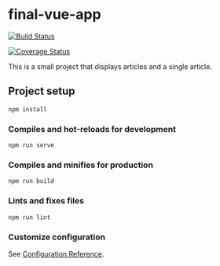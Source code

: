 # final-vue-app

[![Build Status](https://travis-ci.com/KicaRonaldOkello/Author-s-Haven-Vue.svg?branch=develop)](https://travis-ci.com/KicaRonaldOkello/Author-s-Haven-Vue)

[![Coverage Status](https://coveralls.io/repos/github/KicaRonaldOkello/Author-s-Haven-Vue/badge.svg?branch=develop)](https://coveralls.io/github/KicaRonaldOkello/Author-s-Haven-Vue?branch=develop)

This is a small project that displays articles and a single article.
## Project setup
```
npm install
```

### Compiles and hot-reloads for development
```
npm run serve
```

### Compiles and minifies for production
```
npm run build
```

### Lints and fixes files
```
npm run lint
```

### Customize configuration
See [Configuration Reference](https://cli.vuejs.org/config/).
